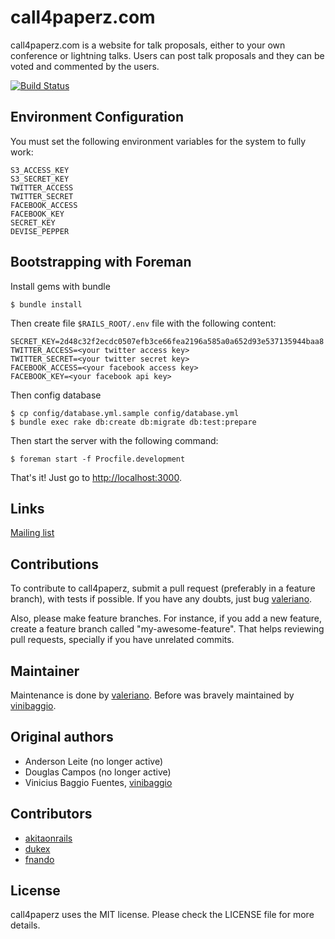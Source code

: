 # call4paperz.com

call4paperz.com is a website for talk proposals, either to your own conference
or lightning talks. Users can post talk proposals and they can be voted and
commented by the users.

[![Build Status](https://travis-ci.org/ricardovaleriano/call4paperz.png)](https://travis-ci.org/ricardovaleriano/call4paperz)

## Environment Configuration

You must set the following environment variables for the system to fully work:

    S3_ACCESS_KEY
    S3_SECRET_KEY
    TWITTER_ACCESS
    TWITTER_SECRET
    FACEBOOK_ACCESS
    FACEBOOK_KEY
    SECRET_KEY
    DEVISE_PEPPER

## Bootstrapping with Foreman


Install gems with bundle

    $ bundle install

Then create file `$RAILS_ROOT/.env` file with the following content:

    SECRET_KEY=2d48c32f2ecdc0507efb3ce66fea2196a585a0a652d93e537135944baa8
    TWITTER_ACCESS=<your twitter access key>
    TWITTER_SECRET=<your twitter secret key>
    FACEBOOK_ACCESS=<your facebook access key>
    FACEBOOK_KEY=<your facebook api key>


Then config database

    $ cp config/database.yml.sample config/database.yml
    $ bundle exec rake db:create db:migrate db:test:prepare

Then start the server with the following command:

    $ foreman start -f Procfile.development

That's it! Just go to <http://localhost:3000>.

## Links
[Mailing list](https://groups.google.com/forum/#!forum/call4paperz-dev)

## Contributions

To contribute to call4paperz, submit a pull request (preferably in a feature
branch), with tests if possible. If you have any doubts, just bug
[valeriano](https://github.com/ricardovaleriano).

Also, please make feature branches. For instance, if you add a new
feature, create a feature branch called "my-awesome-feature". That
helps reviewing pull requests, specially if you have unrelated
commits.

## Maintainer
Maintenance is done by [valeriano](https://github.com/ricardovaleriano).
Before was bravely maintained by [vinibaggio](https://github.com/vinibaggio).

## Original authors
- Anderson Leite (no longer active)
- Douglas Campos (no longer active)
- Vinicius Baggio Fuentes, [vinibaggio](https://github.com/vinibaggio)

## Contributors
- [akitaonrails](https://github.com/akitaonrails)
- [dukex](https://github.com/dukex)
- [fnando](https://github.com/fnando)

## License
call4paperz uses the MIT license. Please check the LICENSE file for more details.
